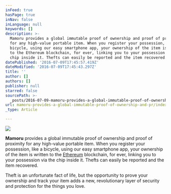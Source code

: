 ```yaml
---
inFeed: true
hasPage: true
inNav: false
inLanguage: null
keywords: []
description: >-
  Mamoru provides a global immutable proof of ownership and proof of proximity
  for any high-value portable item. When you register your possession, like a
  bicycle, using our easy smartphone app, your ownership of the item is written
  to the Ethereum blockchain, for ever, linking you to your possession via the
  chip inside it. Thefts can easily be reported and the item recovered. 
datePublished: '2016-07-09T17:45:57.419Z'
dateModified: '2016-07-09T17:45:43.297Z'
title: ''
author: []
authors: []
publisher: null
starred: false
sourcePath: >-
  _posts/2016-07-09-mamoru-provides-a-global-immutable-proof-of-ownership-and-pr.md
url: mamoru-provides-a-global-immutable-proof-of-ownership-and-pr/index.html
_type: Article

---
```

![](https://the-grid-user-content.s3-us-west-2.amazonaws.com/ea00339e-8b4c-431f-b28d-b388ee972d91.jpg)

**Mamoru** provides a global immutable proof of ownership and proof of proximity for any high-value portable item. When you register your possession, like a bicycle, using our easy smartphone app, your ownership of the item is written to the [Ethereum][0] blockchain, for ever, linking you to your possession via the chip inside it. Thefts can easily be reported and the item recovered. 

Theft is an unfortunate fact of life, but the opportunity to prove your ownership and track your item adds a new, revolutionary layer of security and protection for the things you love.

[0]: https://www.ethereum.org/